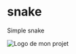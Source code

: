 # snake
Simple snake

![Logo de mon projet](https://github.com/roquess/snake/raw/main/screenshot1.png)
